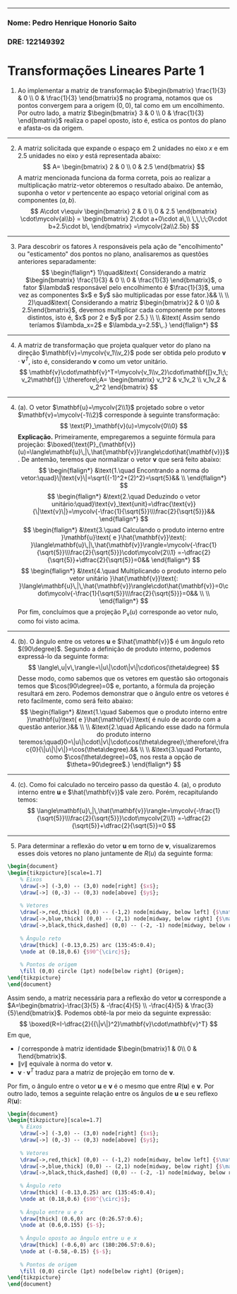---
$\newcommand\mycolv[1]{\begin{bmatrix}#1\end{bmatrix}}$
### Nome: Pedro Henrique Honorio Saito

### DRE: 122149392

# Transformações Lineares Parte 1

1. Ao implementar a matriz de transformação $\begin{bmatrix} \frac{1}{3} & 0 \\ 0 & \frac{1}{3} \end{bmatrix}$ no programa, notamos que os pontos convergem para a origem $(0,0)$, tal como em um encolhimento. Por outro lado, a matriz $\begin{bmatrix} 3 & 0 \\ 0 & \frac{1}{3} \end{bmatrix}$ realiza o papel oposto, isto é, estica os pontos do plano e afasta-os da origem.

***

2. A matriz solicitada que expande o espaço em $2$ unidades no eixo $x$ e em $2.5$ unidades no eixo $y$ está representada abaixo:
$$
A=
\begin{bmatrix}
2 & 0 \\
0 & 2.5
\end{bmatrix}
$$
A matriz mencionada funciona da forma correta, pois ao realizar a multiplicação matriz-vetor obteremos o resultado abaixo. De antemão, suponha o vetor $v$ pertencente ao espaço vetorial original com as componentes $(a,b)$.
$$
A\cdot v\equiv
\begin{bmatrix}
2 & 0 \\
0 & 2.5
\end{bmatrix}
\cdot\mycolv{a\\b}
=
\begin{bmatrix}
2\cdot a+0\cdot a\,\\
\,\,\;\;0\cdot b+2.5\cdot b\,
\end{bmatrix}
=\mycolv{2a\\2.5b}
$$

***

3. Para descobrir os fatores $\lambda$ responsáveis pela ação de "encolhimento" ou "esticamento" dos pontos no plano, analisaremos as questões anteriores separadamente:
$$
\begin{flalign*}
1)\quad&\text{ Considerando a matriz $\begin{bmatrix} \frac{1}{3} & 0 \\ 0 & \frac{1}{3} \end{bmatrix}$, o fator $\lambda$ responsável pelo encolhimento é $\frac{1}{3}$, uma vez as componentes $x$ e $y$ são multiplicadas por esse fator.}&& \\ \\
2)\quad&\text{ Considerando a matriz $\begin{bmatrix}2 & 0 \\0 & 2.5\end{bmatrix}$, devemos multiplicar cada componente por fatores distintos, isto é, $x$ por 2 e $y$ por 2.5.} \\ \\
&\text{ Assim sendo teríamos $\lambda_x=2$ e $\lambda_y=2.5$\,.}
\end{flalign*}
$$

***

4. A matriz de transformação que projeta qualquer vetor do plano na direção $\mathbf{v}=\mycolv{v_1\\v_2}$ pode ser obtida pelo produto $\mathbf{v}\cdot\mathbf{v}^T$, isto é, considerando $\mathbf{v}$ como um vetor unitário.
$$
\mathbf{v}\cdot\mathbf{v}^T=\mycolv{v_1\\v_2}\cdot\mathbf{[}v_1\;\; v_2\mathbf{]}
\;\therefore\;A=
\begin{bmatrix}
v_1^2 & v_1v_2 \\
v_1v_2 & v_2^2
\end{bmatrix}
$$

***



4. $\text{(a).}$ O vetor $\mathbf{u}=\mycolv{2\\1}$ projetado sobre o vetor $\mathbf{v}=\mycolv{-1\\2}$ corresponde à seguinte transformação:
$$
\text{P}_\mathbf{v}(u)=\mycolv{0\\0}
$$
**Explicação.** Primeiramente, empregaremos a seguinte fórmula para projeção: $\boxed{\text{P}_{\mathbf{v}}(u)=\langle\mathbf{u}\,|\,\hat{\mathbf{v}}\rangle\cdot\hat{\mathbf{v}}}$. De antemão, teremos que normalizar o vetor $\mathbf{v}$ que será feito abaixo:
$$
\begin{flalign*}
&\text{1.\quad Encontrando a norma do vetor:\quad}\|\text{v}\|=\sqrt{(-1)^2+(2)^2}=\sqrt{5}&& \\
\end{flalign*}
$$
$$
\begin{flalign*}
&\text{2.\quad Deduzindo o vetor unitário:\quad}\text{v}_\text{unit}=\dfrac{\text{v}}{\|\text{v}\|}=\mycolv{-\frac{1}{\sqrt{5}}\\\frac{2}{\sqrt{5}}}&&
\end{flalign*}
$$
$$
\begin{flalign*}
&\text{3.\quad Calculando o produto interno entre }\mathbf{u}\text{ e }\hat{\mathbf{v}}\text{: }\langle\mathbf{u}\,|\,\hat{\mathbf{v}}\rangle=\mycolv{-\frac{1}{\sqrt{5}}\\\frac{2}{\sqrt{5}}}\cdot\mycolv{2\\1}
=-\dfrac{2}{\sqrt{5}}+\dfrac{2}{\sqrt{5}}=0&&
\end{flalign*}
$$
$$
\begin{flalign*}
&\text{4.\quad Multiplicando o produto interno pelo vetor unitário }\hat{\mathbf{v}}\text{: }\langle\mathbf{u}\,|\,\hat{\mathbf{v}}\rangle\cdot\hat{\mathbf{v}}=0\cdot\mycolv{-\frac{1}{\sqrt{5}}\\\frac{2}{\sqrt{5}}}=0&& \\ \\
\end{flalign*}
$$
Por fim, concluímos que a projeção $\text{P}_\text{v}(u)$ corresponde ao vetor nulo, como foi visto acima.

***

4. $\text{(b).}$ O ângulo entre os vetores $\mathbf{u}$ e $\hat{\mathbf{v}}$ é um ângulo reto $(90\degree)$. Segundo a definição de produto interno, podemos expressá-lo da seguinte forma:
$$
\langle\,u|v\,\rangle=\|u\|\cdot\|v\|\cdot\cos(\theta\degree)
$$
Desse modo, como sabemos que os vetores em questão são ortogonais temos que $\cos(90\degree)=0$ e, portanto, a fórmula da projeção resultará em zero.
Podemos demonstrar que o ângulo entre os vetores é reto facilmente, como será feito abaixo:
$$
\begin{flalign*}
&\text{1.\quad Sabemos que o produto interno entre }\mathbf{u}\text{ e }\hat{\mathbf{v}}\text{ é nulo de acordo com a questão anterior.}&& \\ \\
&\text{2.\quad Aplicando esse dado na fórmula do produto interno teremos:\quad}0=\|u\|\cdot\|v\|\cdot\cos(\theta\degree)\;\therefore\;\frac{0}{\|u\|\|v\|}=\cos(\theta\degree).&& \\ \\
&\text{3.\quad Portanto, como $\cos(\theta\degree)=0$, nos resta a opção de $\theta=90\degree$.}
\end{flalign*}
$$

***

4. $\text{(c).}$ Como foi calculado no terceiro passo da questão $\text{4. (a)}$, o produto interno entre $\mathbf{u}$ e $\hat{\mathbf{v}}$ vale zero. Porém, recapitulando temos:
$$
\langle\mathbf{u}\,|\,\hat{\mathbf{v}}\rangle=\mycolv{-\frac{1}{\sqrt{5}}\\\frac{2}{\sqrt{5}}}\cdot\mycolv{2\\1}
=-\dfrac{2}{\sqrt{5}}+\dfrac{2}{\sqrt{5}}=0
$$
***

5. Para determinar a reflexão do vetor $\mathbf{u}$ em torno de $\mathbf{v}$, visualizaremos esses dois vetores no plano juntamente de $R(u)$ da seguinte forma:

```tikz
\begin{document}
\begin{tikzpicture}[scale=1.7]
    % Eixos
    \draw[->] (-3,0) -- (3,0) node[right] {$x$};
    \draw[->] (0,-3) -- (0,3) node[above] {$y$};
    
    % Vetores
    \draw[->,red,thick] (0,0) -- (-1,2) node[midway, below left] {$\mathbf{v} = (-1, 2)$};
    \draw[->,blue,thick] (0,0) -- (2,1) node[midway, below right] {$\mathbf{u} = (2, 1)$};
    \draw[->,black,thick,dashed] (0,0) -- (-2, -1) node[midway, below right] {R($\mathbf{u}$)};
    
    % Ângulo reto
    \draw[thick] (-0.13,0.25) arc (135:45:0.4);
    \node at (0.18,0.6) {$90^{\circ}$};
    
    % Pontos de origem
    \fill (0,0) circle (1pt) node[below right] {Origem};
\end{tikzpicture}
\end{document}
```

Assim sendo, a matriz necessária para a reflexão do vetor $\mathbf{u}$ corresponde a $A=\begin{bmatrix}-\frac{3}{5} & -\frac{4}{5} \\ -\frac{4}{5} & \frac{3}{5}\end{bmatrix}$. Podemos obtê-la por meio da seguinte expressão:
$$
\boxed{R=I-\dfrac{2}{{\|v\|}^2}\mathbf{v}\cdot\mathbf{v}^T}
$$
Em que,    
- $I$ corresponde à matriz identidade $\begin{bmatrix}1 & 0\\ 0 & 1\end{bmatrix}$.
- $\|v\|$ equivale à norma do vetor $\mathbf{v}$.
- $\mathbf{v}\cdot\mathbf{v}^T$ traduz para a matriz de projeção em torno de $\mathbf{v}$.

Por fim, o ângulo entre o vetor $\mathbf{u}$ e $\mathbf{v}$ é o mesmo que entre $R(\mathbf{u})$ e $\mathbf{v}$. Por outro lado, temos a seguinte relação entre os ângulos de $\mathbf{u}$ e seu reflexo $R(\mathbf{u})$:

```tikz
\begin{document}
\begin{tikzpicture}[scale=1.7]
    % Eixos
    \draw[->] (-3,0) -- (3,0) node[right] {$x$};
    \draw[->] (0,-3) -- (0,3) node[above] {$y$};
    
    % Vetores
    \draw[->,red,thick] (0,0) -- (-1,2) node[midway, below left] {$\mathbf{v} = (-1, 2)$};
    \draw[->,blue,thick] (0,0) -- (2,1) node[midway, below right] {$\mathbf{u} = (2, 1)$};
    \draw[->,black,thick,dashed] (0,0) -- (-2, -1) node[midway, below right] {R($\mathbf{u}$)};
    
    % Ângulo reto
    \draw[thick] (-0.13,0.25) arc (135:45:0.4);
    \node at (0.18,0.6) {$90^{\circ}$};
    
    % Ângulo entre u e x
    \draw[thick] (0.6,0) arc (0:26.57:0.6);
    \node at (0.6,0.155) {$-$};
    
    % Ângulo oposto ao ângulo entre u e x
    \draw[thick] (-0.6,0) arc (180:206.57:0.6);
    \node at (-0.58,-0.15) {$-$};
    
    % Pontos de origem
    \fill (0,0) circle (1pt) node[below right] {Origem};
\end{tikzpicture}
\end{document}
```
